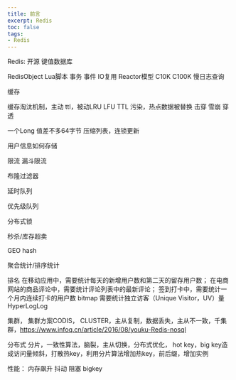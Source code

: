 ```yaml
---
title: 前言
excerpt: Redis
toc: false
tags:
- Redis
---
```


Redis: 开源 键值数据库

RedisObject
Lua脚本
事务
事件 IO复用 Reactor模型 C10K C100K
慢日志查询

缓存

缓存淘汰机制，主动 ttl，被动LRU LFU TTL 
污染，热点数据被替换
击穿
雪崩
穿透

一个Long 值差不多64字节
压缩列表，连锁更新

用户信息如何存储

限流
漏斗限流 

布隆过滤器

延时队列

优先级队列

分布式锁

秒杀/库存超卖

GEO hash

聚合统计/排序统计

排名
在移动应用中，需要统计每天的新增用户数和第二天的留存用户数；
在电商网站的商品评论中，需要统计评论列表中的最新评论；
签到打卡中，需要统计一个月内连续打卡的用户数 bitmap
需要统计独立访客（Unique Visitor，UV）量 HyperLogLog 


集群，
集群方案CODIS， CLUSTER，主从复制，数据丢失，主从不一致，千集群，https://www.infoq.cn/article/2016/08/youku-Redis-nosql

分布式
分片，一致性算法，脑裂，主从切换，分布式优化， hot key，big key造成访问量倾斜，打散热key，利用分片算法增加热key，前后缀，增加实例

性能：
内存飙升
抖动
阻塞
bigkey
